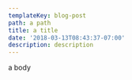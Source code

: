 ```yaml
---
templateKey: blog-post
path: a path
title: a title
date: '2018-03-13T08:43:37-07:00'
description: description
---
```

a body

